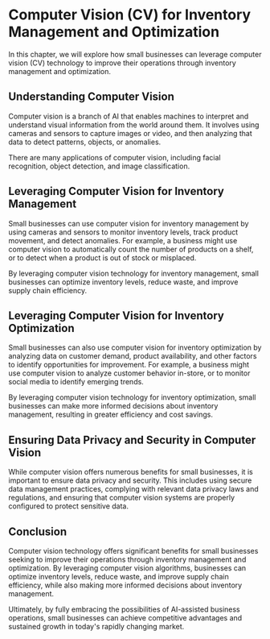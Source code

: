 Computer Vision (CV) for Inventory Management and Optimization
=========================================================================================================================

In this chapter, we will explore how small businesses can leverage computer vision (CV) technology to improve their operations through inventory management and optimization.

Understanding Computer Vision
-----------------------------

Computer vision is a branch of AI that enables machines to interpret and understand visual information from the world around them. It involves using cameras and sensors to capture images or video, and then analyzing that data to detect patterns, objects, or anomalies.

There are many applications of computer vision, including facial recognition, object detection, and image classification.

Leveraging Computer Vision for Inventory Management
---------------------------------------------------

Small businesses can use computer vision for inventory management by using cameras and sensors to monitor inventory levels, track product movement, and detect anomalies. For example, a business might use computer vision to automatically count the number of products on a shelf, or to detect when a product is out of stock or misplaced.

By leveraging computer vision technology for inventory management, small businesses can optimize inventory levels, reduce waste, and improve supply chain efficiency.

Leveraging Computer Vision for Inventory Optimization
-----------------------------------------------------

Small businesses can also use computer vision for inventory optimization by analyzing data on customer demand, product availability, and other factors to identify opportunities for improvement. For example, a business might use computer vision to analyze customer behavior in-store, or to monitor social media to identify emerging trends.

By leveraging computer vision technology for inventory optimization, small businesses can make more informed decisions about inventory management, resulting in greater efficiency and cost savings.

Ensuring Data Privacy and Security in Computer Vision
-----------------------------------------------------

While computer vision offers numerous benefits for small businesses, it is important to ensure data privacy and security. This includes using secure data management practices, complying with relevant data privacy laws and regulations, and ensuring that computer vision systems are properly configured to protect sensitive data.

Conclusion
----------

Computer vision technology offers significant benefits for small businesses seeking to improve their operations through inventory management and optimization. By leveraging computer vision algorithms, businesses can optimize inventory levels, reduce waste, and improve supply chain efficiency, while also making more informed decisions about inventory management.

Ultimately, by fully embracing the possibilities of AI-assisted business operations, small businesses can achieve competitive advantages and sustained growth in today's rapidly changing market.
